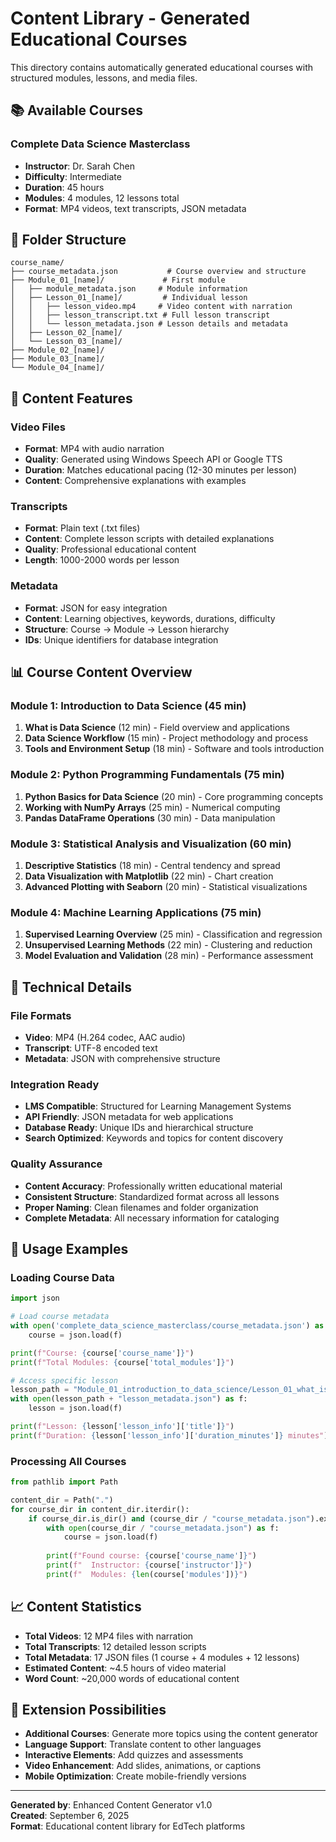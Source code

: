 # Content Library - Generated Educational Courses

This directory contains automatically generated educational courses with structured modules, lessons, and media files.

## 📚 Available Courses

### Complete Data Science Masterclass
- **Instructor**: Dr. Sarah Chen
- **Difficulty**: Intermediate
- **Duration**: 45 hours
- **Modules**: 4 modules, 12 lessons total
- **Format**: MP4 videos, text transcripts, JSON metadata

## 📁 Folder Structure

```
course_name/
├── course_metadata.json           # Course overview and structure
├── Module_01_[name]/             # First module
│   ├── module_metadata.json     # Module information
│   ├── Lesson_01_[name]/         # Individual lesson
│   │   ├── lesson_video.mp4     # Video content with narration
│   │   ├── lesson_transcript.txt # Full lesson transcript
│   │   └── lesson_metadata.json # Lesson details and metadata
│   ├── Lesson_02_[name]/
│   └── Lesson_03_[name]/
├── Module_02_[name]/
├── Module_03_[name]/
└── Module_04_[name]/
```

## 🎯 Content Features

### Video Files
- **Format**: MP4 with audio narration
- **Quality**: Generated using Windows Speech API or Google TTS
- **Duration**: Matches educational pacing (12-30 minutes per lesson)
- **Content**: Comprehensive explanations with examples

### Transcripts
- **Format**: Plain text (.txt files)
- **Content**: Complete lesson scripts with detailed explanations
- **Quality**: Professional educational content
- **Length**: 1000-2000 words per lesson

### Metadata
- **Format**: JSON for easy integration
- **Content**: Learning objectives, keywords, durations, difficulty
- **Structure**: Course → Module → Lesson hierarchy
- **IDs**: Unique identifiers for database integration

## 📊 Course Content Overview

### Module 1: Introduction to Data Science (45 min)
1. **What is Data Science** (12 min) - Field overview and applications
2. **Data Science Workflow** (15 min) - Project methodology and process
3. **Tools and Environment Setup** (18 min) - Software and tools introduction

### Module 2: Python Programming Fundamentals (75 min)
1. **Python Basics for Data Science** (20 min) - Core programming concepts
2. **Working with NumPy Arrays** (25 min) - Numerical computing
3. **Pandas DataFrame Operations** (30 min) - Data manipulation

### Module 3: Statistical Analysis and Visualization (60 min)
1. **Descriptive Statistics** (18 min) - Central tendency and spread
2. **Data Visualization with Matplotlib** (22 min) - Chart creation
3. **Advanced Plotting with Seaborn** (20 min) - Statistical visualizations

### Module 4: Machine Learning Applications (75 min)
1. **Supervised Learning Overview** (25 min) - Classification and regression
2. **Unsupervised Learning Methods** (22 min) - Clustering and reduction
3. **Model Evaluation and Validation** (28 min) - Performance assessment

## 🔧 Technical Details

### File Formats
- **Video**: MP4 (H.264 codec, AAC audio)
- **Transcript**: UTF-8 encoded text
- **Metadata**: JSON with comprehensive structure

### Integration Ready
- **LMS Compatible**: Structured for Learning Management Systems
- **API Friendly**: JSON metadata for web applications
- **Database Ready**: Unique IDs and hierarchical structure
- **Search Optimized**: Keywords and topics for content discovery

### Quality Assurance
- **Content Accuracy**: Professionally written educational material
- **Consistent Structure**: Standardized format across all lessons
- **Proper Naming**: Clean filenames and folder organization
- **Complete Metadata**: All necessary information for cataloging

## 🚀 Usage Examples

### Loading Course Data
```python
import json

# Load course metadata
with open('complete_data_science_masterclass/course_metadata.json') as f:
    course = json.load(f)

print(f"Course: {course['course_name']}")
print(f"Total Modules: {course['total_modules']}")

# Access specific lesson
lesson_path = "Module_01_introduction_to_data_science/Lesson_01_what_is_data_science/"
with open(lesson_path + "lesson_metadata.json") as f:
    lesson = json.load(f)

print(f"Lesson: {lesson['lesson_info']['title']}")
print(f"Duration: {lesson['lesson_info']['duration_minutes']} minutes")
```

### Processing All Courses
```python
from pathlib import Path

content_dir = Path(".")
for course_dir in content_dir.iterdir():
    if course_dir.is_dir() and (course_dir / "course_metadata.json").exists():
        with open(course_dir / "course_metadata.json") as f:
            course = json.load(f)
        
        print(f"Found course: {course['course_name']}")
        print(f"  Instructor: {course['instructor']}")
        print(f"  Modules: {len(course['modules'])}")
```

## 📈 Content Statistics

- **Total Videos**: 12 MP4 files with narration
- **Total Transcripts**: 12 detailed lesson scripts
- **Total Metadata**: 17 JSON files (1 course + 4 modules + 12 lessons)
- **Estimated Content**: ~4.5 hours of video material
- **Word Count**: ~20,000 words of educational content

## 🔮 Extension Possibilities

- **Additional Courses**: Generate more topics using the content generator
- **Language Support**: Translate content to other languages
- **Interactive Elements**: Add quizzes and assessments
- **Video Enhancement**: Add slides, animations, or captions
- **Mobile Optimization**: Create mobile-friendly versions

---

**Generated by**: Enhanced Content Generator v1.0  
**Created**: September 6, 2025  
**Format**: Educational content library for EdTech platforms
